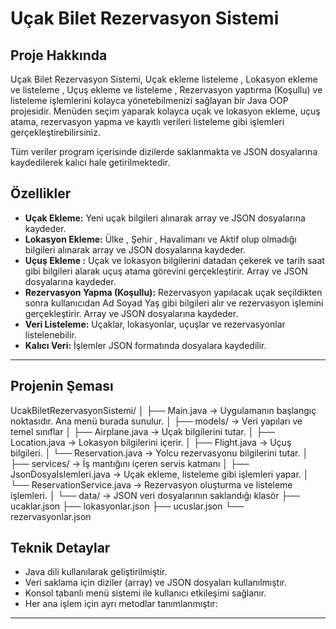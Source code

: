 # Uçak Bilet Rezervasyon Sistemi

## Proje Hakkında

Uçak Bilet Rezervasyon Sistemi, Uçak ekleme listeleme , Lokasyon ekleme ve listeleme , Uçuş ekleme ve listeleme , Rezervasyon yaptırma (Koşullu) ve listeleme işlemlerini kolayca yönetebilmenizi sağlayan bir Java OOP projesidir. Menüden seçim yaparak kolayca uçak ve lokasyon ekleme, uçuş atama, rezervasyon yapma ve kayıtlı verileri listeleme gibi işlemleri gerçekleştirebilirsiniz.

Tüm veriler program içerisinde dizilerde saklanmakta ve JSON dosyalarına kaydedilerek kalıcı hale getirilmektedir.


## Özellikler

- **Uçak Ekleme:** Yeni uçak bilgileri alınarak array ve JSON dosyalarına kaydeder.
- **Lokasyon Ekleme:** Ülke , Şehir , Havalimanı ve Aktif olup olmadığı bilgileri alınarak array ve JSON dosyalarına kaydeder.
- **Uçuş Ekleme :** Uçak ve lokasyon bilgilerini datadan çekerek ve tarih saat gibi bilgileri alarak uçuş atama görevini gerçekleştirir. Array ve JSON dosyalarına kaydeder.
- **Rezervasyon Yapma (Koşullu):** Rezervasyon yapılacak uçak seçildikten sonra kullanıcıdan Ad Soyad Yaş gibi bilgileri alır ve rezervasyon işlemini gerçekleştirir. Array ve JSON dosyalarına kaydeder.
- **Veri Listeleme:** Uçaklar, lokasyonlar, uçuşlar ve rezervasyonlar listelenebilir.
- **Kalıcı Veri:** İşlemler JSON formatında dosyalara kaydedilir.

---

## Projenin Şeması
UcakBiletRezervasyonSistemi/
│
├── Main.java                    → Uygulamanın başlangıç noktasıdır. Ana menü burada sunulur.
│
├── models/                      → Veri yapıları ve temel sınıflar
│   ├── Airplane.java            → Uçak bilgilerini tutar.
│   ├── Location.java            → Lokasyon bilgilerini içerir.
│   ├── Flight.java              → Uçuş bilgileri.
│   └── Reservation.java         → Yolcu rezervasyonu bilgilerini tutar.
│
├── services/                    → İş mantığını içeren servis katmanı
│   ├── JsonDosyaIslemleri.java  → Uçak ekleme, listeleme gibi işlemleri yapar.
│   └── ReservationService.java  → Rezervasyon oluşturma ve listeleme işlemleri.
│
└── data/                        → JSON veri dosyalarının saklandığı klasör
    ├── ucaklar.json
    ├── lokasyonlar.json
    ├── ucuslar.json
    └── rezervasyonlar.json


## Teknik Detaylar

- Java dili kullanılarak geliştirilmiştir.
- Veri saklama için diziler (array) ve JSON dosyaları kullanılmıştır.
- Konsol tabanlı menü sistemi ile kullanıcı etkileşimi sağlanır.
- Her ana işlem için ayrı metodlar tanımlanmıştır:

---
